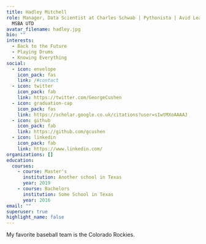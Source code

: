 ```yaml
---
title: Hadley Mitchell
role: Manager, Data Scientist at Charles Schwab | Pythonista | Avid Learner |
  MSBA UTD
avatar_filename: hadley.jpg
bio: ""
interests:
  - Back to the Future
  - Playing Drums
  - Knowing Everything
social:
  - icon: envelope
    icon_pack: fas
    link: /#contact
  - icon: twitter
    icon_pack: fab
    link: https://twitter.com/GeorgeCushen
  - icon: graduation-cap
    icon_pack: fas
    link: https://scholar.google.co.uk/citations?user=sIwtMXoAAAAJ
  - icon: github
    icon_pack: fab
    link: https://github.com/gcushen
  - icon: linkedin
    icon_pack: fab
    link: https://www.linkedin.com/
organizations: []
education:
  courses:
    - course: Master's
      institution: Another school in Texas
      year: 2019
    - course: Bachelors
      institution: Some School in Texas
      year: 2016
email: ""
superuser: true
highlight_name: false
---
```

My favorite baseball team is the Colorado Rockies.